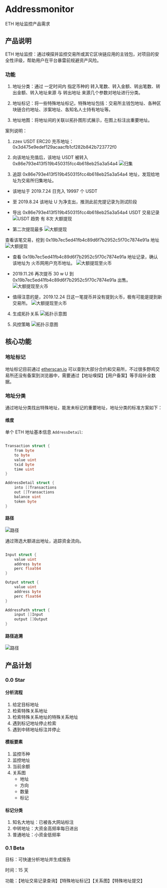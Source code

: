 # Addressmonitor
ETH 地址监控产品需求

## 产品说明

ETH 地址监控：通过嗅探并监控交易所或其它区块链应用的主钱包，对项目的安全性评级，帮助用户在平台暴雷前规避资产风险。

### 功能

1. 地址分类：通过 一定时间内 指定币种的 转入笔数、转入金额、转出笔数、转出金额、转入地址来源 与 转出地址 来源几个参数对地址进行分类。

2. 地址标记：将一些特殊地址标记，特殊地址包括：交易所主钱包地址、各种区块链合约地址、涉案地址、各知名人士持有地址等。

3. 地址地图：将地址间的关联以拓扑图形式展示，在图上标注出重要地址。

案列说明：

1. zzex USDT ERC20 充币地址：0x3d475e9edef129acaacfb1cf282b842b723772f0

2. 向该地址充值后，该地址 USDT 被转入 0x86e793e413f519b450315fcc4b618eb25a3a54a4
![归集](./img/charg.png)

3. 追踪 0x86e793e413f519b450315fcc4b618eb25a3a54a4 地址，发现给地址为交易所归集地址。
- 该地址于 2019.7.24 日充入 19997 个 USDT
- 至 2019.8.24 该地址 U 为净支出，推测此前充提记录为测试阶段
- 导出  0x86e793e413f519b450315fcc4b618eb25a3a54a4 USDT 交易记录
![USDT 趋势](./img/zzex_usdt.png)
有 8次 大额提现

- 第二次提现最多
![大额提现](./img/zzex_usdt_1008.png)

查看该笔交易，挖到 0x19b7ec5ed41fb4c89d6f7b2952c5f70c7874e91a 地址
![大额提现](./img/zzex_usdt_1008.1.png)

- 查看 0x19b7ec5ed41fb4c89d6f7b2952c5f70c7874e91a 地址记录，确认该地址为 火币网用户充币地址。
![大额提现至火币](./img/zzex_usdt_1008.2.png)

- 2019.11.26 再次提币 30 w U 到 0x19b7ec5ed41fb4c89d6f7b2952c5f70c7874e91a 出售。
![大额提现至火币](./img/zzex_usdt_1008.3.png)

- 值得注意的是，2019.12.24 日这一笔提币并没有提到火币，极有可能是提到新交易所。
![大额提现至火币](./img/zzex_usdt_1008.4.png)

4. 生成拓扑关系
![拓扑示意图](./img/zzex_usdt_1008.5.png)

5. 风控策略
![拓扑示意图](./img/zzex_usdt_1008.6.png)


## 核心功能

### 地址标记

地址标记目前通过 [etherscan.io](https://etherscan.io/) 可以查到大部分合约和交易所，不过很多野鸡交易所还没有备案到浏览器中，需要通过【地址嗅探】【用户备案】等手段补全数据。

### 地址分类

通过地址分类找出特殊地址，能发未标记的重要地址，地址分类的标准方案如下：

#### 维度

单个 ETH 地址基本信息 `AddressDetail`:

```go

Transaction struct {
    from byte
    to byte
    value uint
    txid byte
    time uint  
}

AddressDetail struct {
	into []Transactions
	out []Transactions
	balance uint
	token byte
}

```

#### 路径

![路径](./img/zzex_usdt_1008.7.png)

通过筛选大额进出地址，追踪资金流向。

```go

Input struct {
    value uint
    address byte
    perc float64
}

Output struct {
    value uint
    address byte
    perc float64
}

AddressPath struct {
    input []Input
    output []Output
}

```

#### 路径追溯

![路径](./img/zzex_usdt_1008.8.png)

## 产品计划

### 0.0 Star

#### 分析流程

1. 给定目标地址
2. 检索特殊关系地址
3. 检索特殊关系地址的特殊关系地址
4. 遇到标记地址停止检索
5. 遇到中转地址标注并停止

#### 模板要素

1. 监控币种
2. 监控地址
3. 当前余额
4. 关系图
    * 地址
    * 方向
    * 数量
    * 标记

#### 标记分类

1. 知名大地址：已被各大网站标注
2. 中转地址：大资金高频率每日进出
3. 普通地址：小资金低频率

### 0.1 Beta

目标：可快速分析地址并生成报告

时间：15 天

功能：【地址交易记录查询】【特殊地址标记】【关系图】【特殊地址提交】



